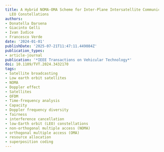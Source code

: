 ```yaml
---
title: A Hybrid NOMA-OMA Scheme for Inter-Plane Intersatellite Communications in Massive
  LEO Constellations
authors:
- Donatella Darsena
- Giacinto Gelli
- Ivan Iudice
- Francesco Verde
date: '2024-01-01'
publishDate: '2025-07-21T11:47:11.449084Z'
publication_types:
- article-journal
publication: '*IEEE Transactions on Vehicular Technology*'
doi: 10.1109/TVT.2024.3432170
tags:
- Satellite broadcasting
- Low earth orbit satellites
- NOMA
- Doppler effect
- Satellites
- OFDM
- Time-frequency analysis
- Capacity
- Doppler frequency diversity
- fairness
- interference cancellation
- low-Earth orbit (LEO) constellations
- non-orthogonal multiple access (NOMA)
- orthogonal multiple access (OMA)
- resource allocation
- superposition coding
---
```

